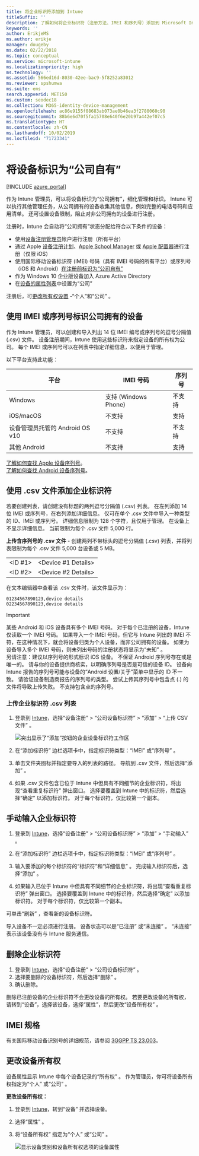 ```yaml
---
title: 将企业标识符添加到 Intune
titleSuffix: ''
description: 了解如何将企业标识符（注册方法、IMEI 和序列号）添加到 Microsoft Intune。
keywords: ''
author: ErikjeMS
ms.author: erikje
manager: dougeby
ms.date: 02/22/2018
ms.topic: conceptual
ms.service: microsoft-intune
ms.localizationpriority: high
ms.technology: ''
ms.assetid: 566ed16d-8030-42ee-bac9-5f8252a83012
ms.reviewer: spshumwa
ms.suite: ems
search.appverid: MET150
ms.custom: seodec18
ms.collection: M365-identity-device-management
ms.openlocfilehash: ac86e9155f08683ab073ae0b46ea3f2780060c90
ms.sourcegitcommit: 88b6e6d70f5fa15708e640f6e20b97a442ef07c5
ms.translationtype: HT
ms.contentlocale: zh-CN
ms.lasthandoff: 10/02/2019
ms.locfileid: "71723341"
---
```

# <a name="identify-devices-as-corporate-owned"></a>将设备标识为“公司自有”

[!INCLUDE [azure_portal](../includes/azure_portal.md)]

作为 Intune 管理员，可以将设备标识为“公司拥有”，细化管理和标识。 Intune 可以执行其他管理任务，从公司拥有的设备收集其他信息，例如完整的电话号码和应用清单。 还可设置设备限制，阻止对非公司拥有的设备进行注册。

注册时，Intune 会自动将“公司拥有”状态分配给符合以下条件的设备：

- 使用[设备注册管理员](device-enrollment-manager-enroll.md)帐户进行注册（所有平台）
- 通过 Apple [设备注册计划](device-enrollment-program-enroll-ios.md)、[Apple School Manager](apple-school-manager-set-up-ios.md) 或 [Apple 配置器](apple-configurator-enroll-ios.md)进行注册（仅限 iOS）
- 使用国际移动设备标识符 (IMEI) 号码（具有 IMEI 号码的所有平台）或序列号（iOS 和 Android）[在注册前标识为“公司自有”](#identify-corporate-owned-devices-with-imei-or-serial-number)
- 作为 Windows 10 企业版设备加入 Azure Active Directory
- 在[设备的属性列表](#change-device-ownership)中设置为“公司”

注册后，可[更改所有权设置](#change-device-ownership) -“个人”和“公司”   。

## <a name="identify-corporate-owned-devices-with-imei-or-serial-number"></a>使用 IMEI 或序列号标识公司拥有的设备

作为 Intune 管理员，可以创建和导入列出 14 位 IMEI 编号或序列号的逗号分隔值 (.csv) 文件。 设备注册期间，Intune 使用这些标识符来指定设备的所有权为公司。 每个 IMEI 或序列号可以在列表中指定详细信息，以便用于管理。

以下平台支持此功能：

| 平台 | IMEI 号码 | 序列号 |
|---|---|---|
| Windows | 支持 (Windows Phone) | 不支持 |
| iOS/macOS | 不支持 | 支持 |
| 设备管理员托管的 Android OS v10 | 不支持 | 不支持 |
| 其他 Android | 不支持 | 支持 |

<!-- When you upload serial numbers for corporate-owned iOS devices, they must be paired with a corporate enrollment profile. Devices must then be enrolled using either Apple’s device enrollment program (DEP) or Apple Configurator to have them appear as corporate-owned. -->

[了解如何查找 Apple 设备序列号](https://support.apple.com/HT204308)。<br>
[了解如何查找 Android 设备序列号](https://support.google.com/store/answer/3333000)。

## <a name="add-corporate-identifiers-by-using-a-csv-file"></a>使用 .csv 文件添加企业标识符
若要创建列表，请创建没有标题的两列逗号分隔值 (.csv) 列表。 在左列添加 14 位 IMEI 或序列号，在右列添加详细信息。 仅可在单个 .csv 文件中导入一种类型的 ID、IMEI 或序列号。 详细信息限制为 128 个字符，且仅用于管理。 在设备上不显示详细信息。 当前限制为每个 .csv 文件 5,000 行。

**上传含序列号的 .csv 文件** - 创建两列不带标头的逗号分隔值 (.csv) 列表，并将列表限制为每个 .csv 文件 5,000 台设备或 5 MB。

|||
|-|-|
|&lt;ID #1&gt;|&lt;Device #1 Details&gt;|
|&lt;ID #2&gt;|&lt;Device #2 Details&gt;|

在文本编辑器中查看该 .csv 文件时，该文件显示为：

```
01234567890123,device details
02234567890123,device details
```

> [!IMPORTANT]
> 某些 Android 和 iOS 设备具有多个 IMEI 号码。 对于每个已注册的设备，Intune 仅读取一个 IMEI 号码。 如果导入一个 IMEI 号码，但它与 Intune 列出的 IMEI 不符，在这种情况下，就会将设备归类为个人设备，而非公司拥有的设备。 如果为设备导入多个 IMEI 号码，则未列出号码的注册状态将显示为“未知”  。<br>
>另请注意：建议以序列号的形式标识 iOS 设备。
>不保证 Android 序列号存在或是唯一的。 请与你的设备提供商核实，以明确序列号是否是可信的设备 ID。
>设备向 Intune 报告的序列号可能与设备的“Android 设置/关于”菜单中显示的 ID 不一致。 请验证设备制造商报告的序列号的类型。
>尝试上传其序列号中包含点 (.) 的文件将导致上传失败。 不支持包含点的序列号。

### <a name="upload-a-csv-list-of-corporate-identifiers"></a>上传企业标识符 .csv 列表

1. 登录到 [Intune](https://go.microsoft.com/fwlink/?linkid=2090973)，选择“设备注册” > “公司设备标识符” > “添加” > “上传 CSV 文件”     。

   ![突出显示了“添加”按钮的企业设备标识符工作区](./media/corporate-identifiers-add/add-corp-id.png)

2. 在“添加标识符”  边栏选项卡中，指定标识符类型：“IMEI”  或“序列号”  。

3. 单击文件夹图标并指定要导入的列表的路径。 导航到 .csv 文件，然后选择“添加”  。 

4. 如果 .csv 文件包含已位于 Intune 中但具有不同细节的企业标识符，将出现“查看重复标识符”  弹出窗口。 选择要覆盖到 Intune 中的标识符，然后选择“确定”  以添加标识符。 对于每个标识符，仅比较第一个副本。

## <a name="manually-enter-corporate-identifiers"></a>手动输入企业标识符

1. 登录到 [Intune](https://go.microsoft.com/fwlink/?linkid=2090973)，选择“设备注册” > “公司设备标识符” > “添加” > “手动输入”     。

2. 在“添加标识符”  边栏选项卡中，指定标识符类型：“IMEI”  或“序列号”  。

3. 输入要添加的每个标识符的“标识符”和“详细信息”   。 完成输入标识符后，选择“添加”  。

5. 如果输入已位于 Intune 中但具有不同细节的企业标识符，将出现“查看重复标识符”  弹出窗口。 选择要覆盖到 Intune 中的标识符，然后选择“确定”  以添加标识符。 对于每个标识符，仅比较第一个副本。

可单击“刷新”  ，查看新的设备标识符。

导入设备不一定必须进行注册。 设备状态可以是“已注册”  或“未连接”  。 “未连接”  表示该设备没有与 Intune 服务通信。

## <a name="delete-corporate-identifiers"></a>删除企业标识符

1. 登录到 [Intune](https://go.microsoft.com/fwlink/?linkid=2090973)，选择“设备注册” > “公司设备标识符”   。
2. 选择要删除的设备标识符，然后选择“删除”  。
3. 确认删除。

删除已注册设备的企业标识符不会更改设备的所有权。 若要更改设备的所有权，请转到“设备”，选择该设备，选择“属性”，然后更改“设备所有权”    。

## <a name="imei-specifications"></a>IMEI 规格
有关国际移动设备识别号的详细规范，请参阅 [3GGPP TS 23.003](https://portal.3gpp.org/desktopmodules/Specifications/SpecificationDetails.aspx?specificationId=729)。

## <a name="change-device-ownership"></a>更改设备所有权

设备属性显示 Intune 中每个设备记录的“所有权”  。 作为管理员，你可将设备所有权指定为“个人”  或“公司”  。

**更改设备所有权：**
1. 登录到 [Intune](https://go.microsoft.com/fwlink/?linkid=2090973)，转到“设备”  并选择设备。
2. 选择“属性”  。
3. 将“设备所有权”  指定为“个人”  或“公司”  。

   ![显示设备类别和设备所有权选项的设备属性](./media/corporate-identifiers-add/device-properties.png)
